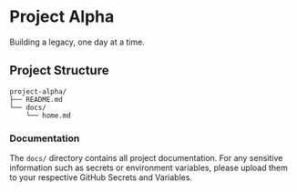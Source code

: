 # Project Alpha

Building a legacy, one day at a time.

## Project Structure

```
project-alpha/
├── README.md
└── docs/
    └── home.md
```

### Documentation

The `docs/` directory contains all project documentation. For any sensitive information such as secrets or environment variables, please upload them to your respective GitHub Secrets and Variables.